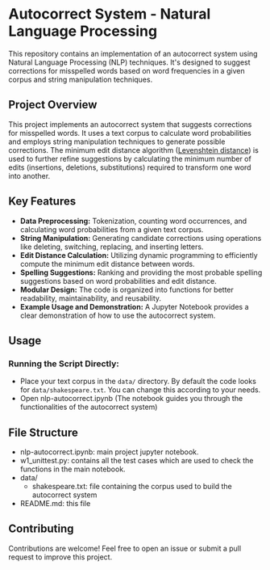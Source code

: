 # Autocorrect System - Natural Language Processing

This repository contains an implementation of an autocorrect system using Natural Language Processing (NLP) techniques. It's designed to suggest corrections for misspelled words based on word frequencies in a given corpus and string manipulation techniques.

## Project Overview

This project implements an autocorrect system that suggests corrections for misspelled words. It uses a text corpus to calculate word probabilities and employs string manipulation techniques to generate possible corrections. The minimum edit distance algorithm ([Levenshtein distance](https://en.wikipedia.org/wiki/Levenshtein_distance)) is used to further refine suggestions by calculating the minimum number of edits (insertions, deletions, substitutions) required to transform one word into another.

## Key Features

*   **Data Preprocessing:** Tokenization, counting word occurrences, and calculating word probabilities from a given text corpus.
*   **String Manipulation:** Generating candidate corrections using operations like deleting, switching, replacing, and inserting letters.
*   **Edit Distance Calculation:** Utilizing dynamic programming to efficiently compute the minimum edit distance between words.
*   **Spelling Suggestions:** Ranking and providing the most probable spelling suggestions based on word probabilities and edit distance.
*   **Modular Design:** The code is organized into functions for better readability, maintainability, and reusability.
*   **Example Usage and Demonstration:** A Jupyter Notebook provides a clear demonstration of how to use the autocorrect system.

## Usage

### Running the Script Directly:

-  Place your text corpus in the `data/` directory. By default the code looks for `data/shakespeare.txt`. You can change this according to your needs.
-  Open nlp-autocorrect.ipynb (The notebook guides you through the functionalities of the autocorrect system)


## File Structure

* nlp-autocorrect.ipynb: main project jupyter notebook.
* w1_unittest.py: contains all the test cases which are used to check the functions in the main notebook.
* data/
  * shakespeare.txt: file containing the corpus used to build the autocorrect system
* README.md: this file


## Contributing

Contributions are welcome! Feel free to open an issue or submit a pull request to improve this project.

